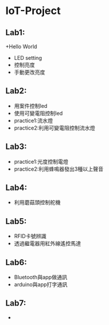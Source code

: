 # IoT-Project

## Lab1: ##
+Hello World 
+ LED setting
+ 控制亮度
+ 手動更改亮度

## Lab2: ##
+ 用案件控制led 
+ 使用可變電阻控制led
+ practice1:流水燈
+ practice2:利用可變電阻控制流水燈


## Lab3: ##
+ practice1:光度控制電燈  
+ practice2:利用蜂鳴器發出3種以上聲音

## Lab4: ##
+ 利用蘑菇頭控制舵機

## Lab5: ##
+ RFID卡號辨識
+ 透過繼電器用紅外線遙控馬達

## Lab6: ##
+ Bluetooth與app做通訊
+ arduino與app打字通訊

## Lab7: ##
+ 
